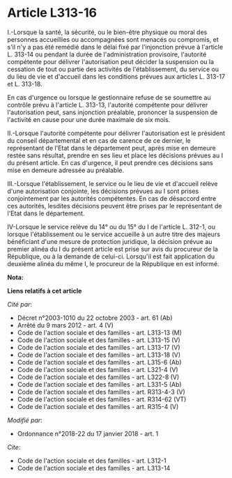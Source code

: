 # Article L313-16

I.-Lorsque la santé, la sécurité, ou le bien-être physique ou moral des personnes accueillies ou accompagnées sont menacés ou
compromis, et s'il n'y a pas été remédié dans le délai fixé par l'injonction prévue à l'article L. 313-14 ou pendant la durée
de l'administration provisoire, l'autorité compétente pour délivrer l'autorisation peut décider la suspension ou la cessation
de tout ou partie des activités de l'établissement, du service ou du lieu de vie et d'accueil dans les conditions prévues aux
articles L. 313-17 et L. 313-18. 

En cas d'urgence ou lorsque le gestionnaire refuse de se soumettre au contrôle prévu à l'article L. 313-13, l'autorité
compétente pour délivrer l'autorisation peut, sans injonction préalable, prononcer la suspension de l'activité en cause pour
une durée maximale de six mois. 

II.-Lorsque l'autorité compétente pour délivrer l'autorisation est le président du conseil départemental et en cas de carence
de ce dernier, le représentant de l'Etat dans le département peut, après mise en demeure restée sans résultat, prendre en ses
lieu et place les décisions prévues au I du présent article. En cas d'urgence, il peut prendre ces décisions sans mise en
demeure adressée au préalable. 

III.-Lorsque l'établissement, le service ou le lieu de vie et d'accueil relève d'une autorisation conjointe, les décisions
prévues au I sont prises conjointement par les autorités compétentes. En cas de désaccord entre ces autorités, lesdites
décisions peuvent être prises par le représentant de l'Etat dans le département. 

IV-Lorsque le service relève du 14° ou du 15° du I de l'article L. 312-1, ou lorsque l'établissement ou le service accueille
à un autre titre des majeurs bénéficiant d'une mesure de protection juridique, la décision prévue au premier alinéa du I du
présent article est prise sur avis du procureur de la République, ou à la demande de celui-ci. Lorsqu'il est fait application
du deuxième alinéa du même I, le procureur de la République en est informé.

**Nota:**



**Liens relatifs à cet article**

_Cité par_:

  - Décret n°2003-1010 du 22 octobre 2003 - art. 61 (Ab)
  - Arrêté du 9 mars 2012 - art. 4 (V)
  - Code de l'action sociale et des familles - art. L313-13 (M)
  - Code de l'action sociale et des familles - art. L313-15 (V)
  - Code de l'action sociale et des familles - art. L313-17 (V)
  - Code de l'action sociale et des familles - art. L313-18 (V)
  - Code de l'action sociale et des familles - art. L315-6 (Ab)
  - Code de l'action sociale et des familles - art. L321-4 (V)
  - Code de l'action sociale et des familles - art. L322-8 (V)
  - Code de l'action sociale et des familles - art. L331-5 (Ab)
  - Code de l'action sociale et des familles - art. R313-4-3 (V)
  - Code de l'action sociale et des familles - art. R314-62 (VT)
  - Code de l'action sociale et des familles - art. R315-4 (V)

_Modifié par_:

  - Ordonnance n°2018-22 du 17 janvier 2018 - art. 1

_Cite_:

  - Code de l'action sociale et des familles - art. L312-1
  - Code de l'action sociale et des familles - art. L313-14
